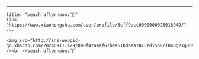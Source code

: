 ---
    title: "beach afternoon.🐋🤍"
    link: "https://www.xiaohongshu.com/user/profile/5cff9acc0000000025018949/"
    ---
    
    <img src="http://sns-webpic-qc.xhscdn.com/202409111429/000f47aaaf67bea61bdaea7875ed15b0/1040g2sg30t3vgg7qk0705n7vjb69b2a9vsid4sg!nc_n_nwebp_mw_1" /><br />beach afternoon.🐋🤍
    